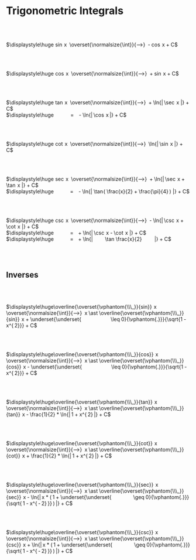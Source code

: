 
# Trigonometric Integrals

<br>
<br>

$\displaystyle\huge sin  x  \overset{\normalsize{\int}}{⟶}  - cos  x + C$
  
<br>
<br>
  
$\displaystyle\huge cos  x  \overset{\normalsize{\int}}{⟶}  + sin  x + C$
  
<br>
<br>
  
$\displaystyle\huge tan  x  \overset{\normalsize{\int}}{⟶}  + \ln{| \sec  x  |} + C$ <br>
$\displaystyle\huge             =    - \ln{| \cos  x |} + C$
  
<br>
<br>
  
$\displaystyle\huge cot  x  \overset{\normalsize{\int}}{⟶}  \ln{| \sin  x  |} + C$ <br>

<br>
<br>

$\displaystyle\huge sec  x  \overset{\normalsize{\int}}{⟶}  + \ln{| \sec  x + \tan  x  |} + C$ <br>
$\displaystyle\huge             =    - \ln{|  \tan (  \frac{x}{2} + \frac{\pi}{4} )  |} + C$

<br>
<br>

$\displaystyle\huge csc  x  \overset{\normalsize{\int}}{⟶}  - \ln{| \csc  x + \cot  x  |} + C$ <br>
$\displaystyle\huge             =     + \ln{| \csc  x - \cot  x  |} + C$ <br>
$\displaystyle\huge             =     + \ln{|             \tan \frac{x}{2}              |} + C$
  
<br>
<br>

## Inverses

<br>
<br>

$\displaystyle\huge\overline{\overset{\vphantom{\\\_}}{sin}}  x  \overset{\normalsize{\int}}{⟶}  x \ast \overline{\overset{\vphantom{\\\_}}{sin}}  x + \underset{\underset{                       \leq 0}{\vphantom{.}}}{\sqrt{1 - x^{ 2}}} + C$

<br>
<br>
  
$\displaystyle\huge\overline{\overset{\vphantom{\\\_}}{cos}}  x  \overset{\normalsize{\int}}{⟶}  x \ast \overline{\overset{\vphantom{\\\_}}{cos}}  x - \underset{\underset{                       \leq 0}{\vphantom{.}}}{\sqrt{1 - x^{ 2}}} + C$

<br>
<br>
  
$\displaystyle\huge\overline{\overset{\vphantom{\\\_}}{tan}}  x  \overset{\normalsize{\int}}{⟶}  x \ast \overline{\overset{\vphantom{\\\_}}{tan}}  x - \frac{1}{2} * \ln{| 1 + x^{ 2} |} + C$
  
<br>
<br>
  
$\displaystyle\huge\overline{\overset{\vphantom{\\\_}}{cot}}  x  \overset{\normalsize{\int}}{⟶}  x \ast \overline{\overset{\vphantom{\\\_}}{cot}}  x + \frac{1}{2} * \ln{| 1 + x^{ 2} |} + C$
  
<br>
<br>
  
$\displaystyle\huge\overline{\overset{\vphantom{\\\_}}{sec}}  x  \overset{\normalsize{\int}}{⟶}  x \ast \overline{\overset{\vphantom{\\\_}}{sec}}  x - \ln{| x * ( 1 + \underset{\underset{                 \geq 0}{\vphantom{.}}}{\sqrt{ 1 - x^{ - 2} }} ) |} + C$

<br>
<br>
  
$\displaystyle\huge\overline{\overset{\vphantom{\\\_}}{csc}}  x  \overset{\normalsize{\int}}{⟶}  x \ast \overline{\overset{\vphantom{\\\_}}{csc}}  x + \ln{| x * ( 1 + \underset{\underset{                 \geq 0}{\vphantom{.}}}{\sqrt{ 1 - x^{ - 2} }} ) |} + C$

<br>
